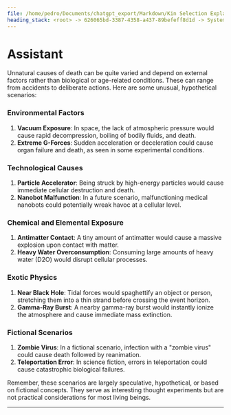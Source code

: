 ```yaml
---
file: /home/pedro/Documents/chatgpt_export/Markdown/Kin Selection Explanation.md
heading_stack: <root> -> 626065bd-3387-4358-a437-89befeff8d1d -> System -> 6f9d286c-a866-45f0-8fd8-7ab2518e3885 -> System -> aaa20b92-f336-4338-b049-3e13db30b4dd -> User -> a799e032-fdea-400d-bbad-667966560e4e -> Assistant -> aaa2e179-42d0-42d7-9c79-d139f60e15d1 -> User -> 5461ba67-20bc-4771-9432-6a7a60f15081 -> Assistant -> Social Insects -> Mammals -> Birds -> Humans -> aaa2337b-6980-4fde-9c9e-4ce950c350c8 -> User -> cbf4ab73-2fe6-4549-b4ec-1cfc73b0d507 -> Assistant -> aaa2f50c-7550-477e-9870-41639e0d0330 -> User -> 21472bc0-dfc2-4dd6-b2bb-a5c5a671b62f -> Assistant -> aaa2700f-4647-4f9f-9c3e-f98a4417e9cb -> User -> 51db2948-4764-42ed-9cc0-8a1b5756ca20 -> Assistant -> aaa2f78a-5779-46a2-a466-43925fa89006 -> User -> 1e0538b8-c177-48e1-9567-1a5c8388f1ba -> Assistant -> aaa273ae-acb1-42e3-84ef-4e40505b92da -> User -> 70ef3e9e-a55c-45cb-b63c-c4a79fb744b7 -> Assistant -> aaa29249-fe59-4673-bebe-ca5889b8cb22 -> User -> a76f7db8-cc35-4dca-a7ec-f0d44836b2e3 -> Assistant -> aaa2652e-c696-40bb-8a84-f1df956a42cd -> User -> a9de6403-cc9c-4cee-91e3-f523ef555ca3 -> Assistant -> aaa2fe62-4f34-4c01-8b5d-c7957cdea03a -> User -> 112fe5ff-01e4-4b1e-a777-e9dbbfc19e31 -> Assistant -> aaa2ef6d-9aae-4f83-9aa8-739aa125d09e -> User -> 09d3cbcb-03eb-401f-a687-ba9ffc449efc -> Assistant -> 11fdab0c-a429-424f-910e-66603bde61ea -> Assistant -> aaa27a23-1fd8-4071-bdd7-299a88b5a653 -> User -> 841a081c-3f5c-43af-89f7-4d5a0bb6e5de -> Assistant
---
```

# Assistant

Unnatural causes of death can be quite varied and depend on external factors rather than biological or age-related conditions. These can range from accidents to deliberate actions. Here are some unusual, hypothetical scenarios:

### Environmental Factors
1. **Vacuum Exposure**: In space, the lack of atmospheric pressure would cause rapid decompression, boiling of bodily fluids, and death.
2. **Extreme G-Forces**: Sudden acceleration or deceleration could cause organ failure and death, as seen in some experimental conditions.

### Technological Causes
1. **Particle Accelerator**: Being struck by high-energy particles would cause immediate cellular destruction and death.
2. **Nanobot Malfunction**: In a future scenario, malfunctioning medical nanobots could potentially wreak havoc at a cellular level.

### Chemical and Elemental Exposure
1. **Antimatter Contact**: A tiny amount of antimatter would cause a massive explosion upon contact with matter.
2. **Heavy Water Overconsumption**: Consuming large amounts of heavy water (D2O) would disrupt cellular processes.
  
### Exotic Physics
1. **Near Black Hole**: Tidal forces would spaghettify an object or person, stretching them into a thin strand before crossing the event horizon.
2. **Gamma-Ray Burst**: A nearby gamma-ray burst would instantly ionize the atmosphere and cause immediate mass extinction.
  
### Fictional Scenarios
1. **Zombie Virus**: In a fictional scenario, infection with a "zombie virus" could cause death followed by reanimation.
2. **Teleportation Error**: In science fiction, errors in teleportation could cause catastrophic biological failures.

Remember, these scenarios are largely speculative, hypothetical, or based on fictional concepts. They serve as interesting thought experiments but are not practical considerations for most living beings.

---
